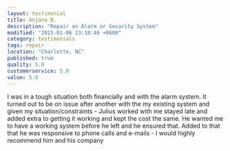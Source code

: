 ```yaml
---
layout: testimonial
title: Anjana B.
description: "Repair an Alarm or Security System"
modified: "2015-01-06 23:18:46 +0600"
category: testimonials
tags: repair
location: "Charlotte, NC"
published: true
quality: 5.0
customerservice: 5.0
value: 5.0
---
```


I was in a tough situation both financially and with the alarm system. It turned out to be on issue after another with the my existing system and given my situation/constraints - Julius worked with me stayed late and added extra to getting it working and kept the cost the same. He wanted me to have a working system before he left and he ensured that. Added to that that he was responsive to phone calls and e-mails - I would highly recommend him and his company
